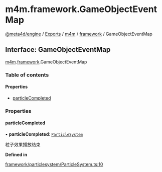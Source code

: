 # m4m.framework.GameObjectEventMap

[@meta4d/engine](../) / [Exports](../modules/) / [m4m](../modules/m4m.md) / [framework](../modules/m4m.framework.md) / GameObjectEventMap

## Interface: GameObjectEventMap

[m4m](../modules/m4m.md).[framework](../modules/m4m.framework.md).GameObjectEventMap

### Table of contents

#### Properties

* [particleCompleted](m4m.framework.GameObjectEventMap.md#particlecompleted)

### Properties

#### particleCompleted

• **particleCompleted**: [`ParticleSystem`](../classes/m4m.framework.ParticleSystem.md)

粒子效果播放结束

**Defined in**

[framework/particlesystem/ParticleSystem.ts:10](https://github.com/meta4d-me/meta4d-engine/blob/cf6bfe6/src/framework/particlesystem/ParticleSystem.ts#L10)
